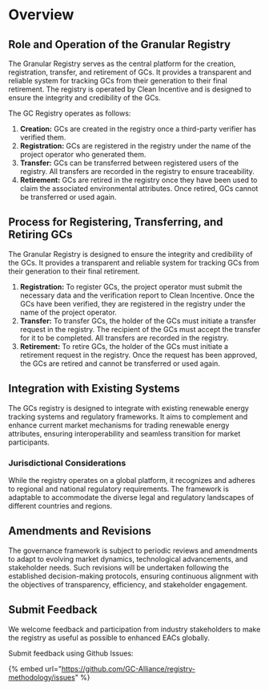 # Overview

## Role and Operation of the Granular Registry

The Granular Registry serves as the central platform for the creation, registration, transfer, and retirement of GCs. It provides a transparent and reliable system for tracking GCs from their generation to their final retirement. The registry is operated by Clean Incentive and is designed to ensure the integrity and credibility of the GCs.

The GC Registry operates as follows:

1. **Creation:** GCs are created in the registry once a third-party verifier has verified them.
2. **Registration:** GCs are registered in the registry under the name of the project operator who generated them.
3. **Transfer:** GCs can be transferred between registered users of the registry. All transfers are recorded in the registry to ensure traceability.
4. **Retirement:** GCs are retired in the registry once they have been used to claim the associated environmental attributes. Once retired, GCs cannot be transferred or used again.

## Process for Registering, Transferring, and Retiring GCs

The Granular Registry is designed to ensure the integrity and credibility of the GCs. It provides a transparent and reliable system for tracking GCs from their generation to their final retirement.

1. **Registration:** To register GCs, the project operator must submit the necessary data and the verification report to Clean Incentive. Once the GCs have been verified, they are registered in the registry under the name of the project operator.
2. **Transfer:** To transfer GCs, the holder of the GCs must initiate a transfer request in the registry. The recipient of the GCs must accept the transfer for it to be completed. All transfers are recorded in the registry.
3. **Retirement:** To retire GCs, the holder of the GCs must initiate a retirement request in the registry. Once the request has been approved, the GCs are retired and cannot be transferred or used again.

## Integration with Existing Systems

The GCs registry is designed to integrate with existing renewable energy tracking systems and regulatory frameworks. It aims to complement and enhance current market mechanisms for trading renewable energy attributes, ensuring interoperability and seamless transition for market participants.

### Jurisdictional Considerations

While the registry operates on a global platform, it recognizes and adheres to regional and national regulatory requirements. The framework is adaptable to accommodate the diverse legal and regulatory landscapes of different countries and regions.

## Amendments and Revisions

The governance framework is subject to periodic reviews and amendments to adapt to evolving market dynamics, technological advancements, and stakeholder needs. Such revisions will be undertaken following the established decision-making protocols, ensuring continuous alignment with the objectives of transparency, efficiency, and stakeholder engagement.

## Submit Feedback

We welcome feedback and participation from industry stakeholders to make the registry as useful as possible to enhanced EACs globally.

Submit feedback using Github Issues:

{% embed url="https://github.com/GC-Alliance/registry-methodology/issues" %}
